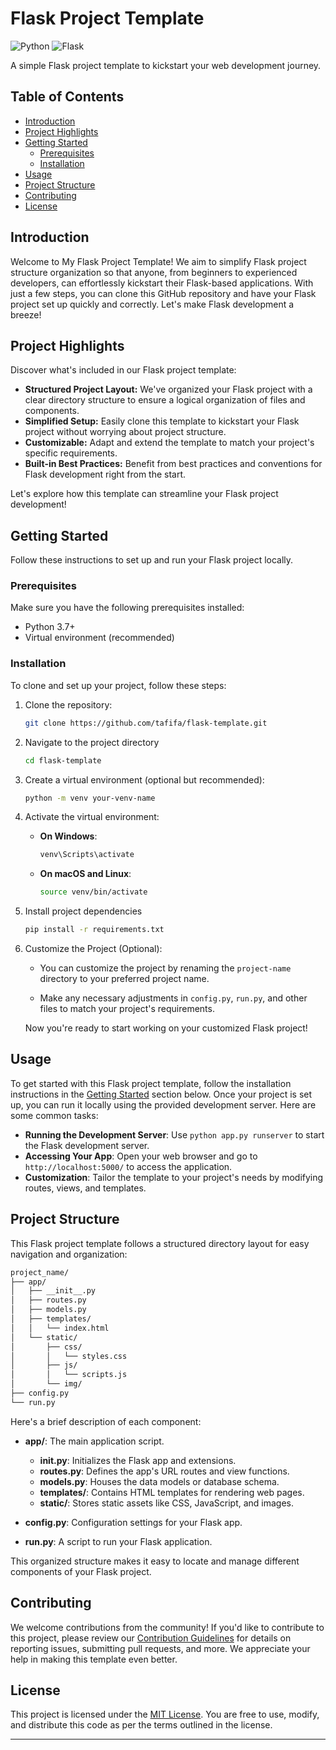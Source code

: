 # Flask Project Template

![Python](https://img.shields.io/badge/Python-3.7%2B-blue.svg)
![Flask](https://img.shields.io/badge/Flask-2.0%2B-green.svg)

A simple Flask project template to kickstart your web development journey.

## Table of Contents
- [Introduction](#introduction)
- [Project Highlights](#project-highlights)
- [Getting Started](#getting-started)
  - [Prerequisites](#prerequisites)
  - [Installation](#installation)
- [Usage](#usage)
- [Project Structure](#project-structure)
- [Contributing](#contributing)
- [License](#license)

## Introduction

Welcome to My Flask Project Template! We aim to simplify Flask project structure organization so that anyone, from beginners to experienced developers, can effortlessly kickstart their Flask-based applications. With just a few steps, you can clone this GitHub repository and have your Flask project set up quickly and correctly. Let's make Flask development a breeze!



## Project Highlights

Discover what's included in our Flask project template:

- **Structured Project Layout:** We've organized your Flask project with a clear directory structure to ensure a logical organization of files and components.
- **Simplified Setup:** Easily clone this template to kickstart your Flask project without worrying about project structure.
- **Customizable:** Adapt and extend the template to match your project's specific requirements.
- **Built-in Best Practices:** Benefit from best practices and conventions for Flask development right from the start.

Let's explore how this template can streamline your Flask project development!


## Getting Started
Follow these instructions to set up and run your Flask project locally.

### Prerequisites
Make sure you have the following prerequisites installed:
- Python 3.7+
- Virtual environment (recommended)

### Installation
To clone and set up your project, follow these steps:

1. Clone the repository:
   ```bash
   git clone https://github.com/tafifa/flask-template.git

2. Navigate to the project directory
   ```bash
   cd flask-template

3. Create a virtual environment (optional but recommended):
   ```bash
   python -m venv your-venv-name

4. Activate the virtual environment:

    - **On Windows**:
      ```bash
      venv\Scripts\activate
      ```

    - **On macOS and Linux**:
      ```bash
      source venv/bin/activate
      ```


5. Install project dependencies
   ```bash
   pip install -r requirements.txt

6. Customize the Project (Optional):

   - You can customize the project by renaming the `project-name` directory to your preferred project name.

   - Make any necessary adjustments in `config.py`, `run.py`, and other files to match your project's requirements.

   Now you're ready to start working on your customized Flask project!


## Usage

To get started with this Flask project template, follow the installation instructions in the [Getting Started](##getting-started) section below. Once your project is set up, you can run it locally using the provided development server. Here are some common tasks:

- **Running the Development Server**: Use `python app.py runserver` to start the Flask development server.
- **Accessing Your App**: Open your web browser and go to `http://localhost:5000/` to access the application.
- **Customization**: Tailor the template to your project's needs by modifying routes, views, and templates.

## Project Structure

This Flask project template follows a structured directory layout for easy navigation and organization:
  ```bash
  project_name/
  ├── app/
  │   ├── __init__.py
  │   ├── routes.py
  │   ├── models.py
  │   ├── templates/
  │   │   └── index.html
  │   └── static/
  │       ├── css/
  │       │   └── styles.css
  │       ├── js/
  │       │   └── scripts.js
  │       └── img/
  ├── config.py
  └── run.py

  ```

Here's a brief description of each component:

- **app/**: The main application script.
  - **__init__.py**: Initializes the Flask app and extensions.
  - **routes.py**: Defines the app's URL routes and view functions.
  - **models.py**: Houses the data models or database schema.
  - **templates/**: Contains HTML templates for rendering web pages.
  - **static/**: Stores static assets like CSS, JavaScript, and images.

- **config.py**: Configuration settings for your Flask app.

- **run.py**: A script to run your Flask application.

This organized structure makes it easy to locate and manage different components of your Flask project.

## Contributing

We welcome contributions from the community! If you'd like to contribute to this project, please review our [Contribution Guidelines](CONTRIBUTING.md) for details on reporting issues, submitting pull requests, and more. We appreciate your help in making this template even better.

## License

This project is licensed under the [MIT License](LICENSE). You are free to use, modify, and distribute this code as per the terms outlined in the license.

---
